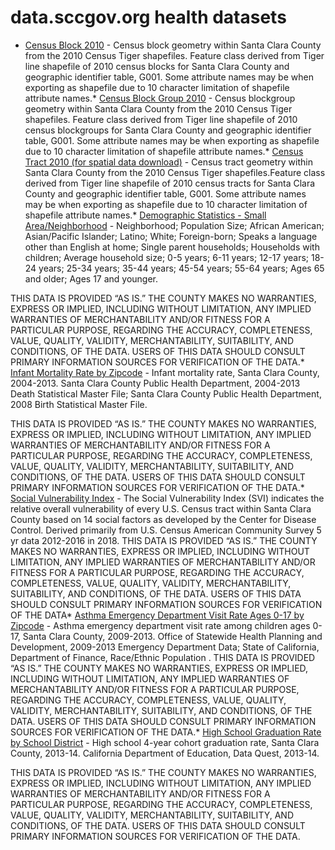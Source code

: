 # data.sccgov.org health datasets
* [Census Block 2010](https://data.sccgov.org/d/rz4s-5yw2) - Census block geometry within Santa Clara County from the 2010 Census Tiger shapefiles. Feature class derived from Tiger line shapefile of 2010 census blocks for Santa Clara County and geographic identifier table, G001. Some attribute names may be when exporting as shapefile due to 10 character limitation of shapefile attribute names.* [Census Block Group 2010](https://data.sccgov.org/d/d3sd-zr4w) - Census blockgroup geometry within Santa Clara County from the 2010 Census Tiger shapefiles. Feature class derived from Tiger line shapefile of 2010 census blockgroups for Santa Clara County and geographic identifier table, G001. Some attribute names may be when exporting as shapefile due to 10 character limitation of shapefile attribute names.* [Census Tract 2010 (for spatial data download)](https://data.sccgov.org/d/kd5k-3bb5) - Census tract geometry within Santa Clara County from the 2010 Census Tiger shapefiles.Feature class derived from Tiger line shapefile of 2010 census tracts for Santa Clara County and geographic identifier table, G001. Some attribute names may be when exporting as shapefile due to 10 character limitation of shapefile attribute names.* [Demographic Statistics - Small Area/Neighborhood](https://data.sccgov.org/d/7adv-8r8t) - Neighborhood; Population Size; African American; Asian/Pacific Islander; Latino; White; Foreign-born; Speaks a language other than English at home; Single parent households; Households with children; Average household size; 0-5 years; 6-11 years; 12-17 years; 18-24 years; 25-34 years; 35-44 years; 45-54 years; 55-64 years; Ages 65 and older; Ages 17 and younger.

THIS DATA IS PROVIDED “AS IS.”  THE COUNTY MAKES NO WARRANTIES, EXPRESS OR IMPLIED, INCLUDING WITHOUT LIMITATION, ANY IMPLIED WARRANTIES OF MERCHANTABILITY AND/OR FITNESS FOR A PARTICULAR PURPOSE, REGARDING THE ACCURACY, COMPLETENESS, VALUE, QUALITY, VALIDITY, MERCHANTABILITY, SUITABILITY, AND CONDITIONS, OF THE DATA.  USERS OF THIS DATA SHOULD CONSULT PRIMARY INFORMATION SOURCES FOR VERIFICATION OF THE DATA.* [Infant Mortality Rate by Zipcode](https://data.sccgov.org/d/aepi-y88y) - Infant mortality rate, Santa Clara County, 2004-2013. Santa Clara County Public Health Department, 2004-2013 Death Statistical Master File; Santa Clara County Public Health Department, 2008 Birth Statistical Master File.

THIS DATA IS PROVIDED “AS IS.”  THE COUNTY MAKES NO WARRANTIES, EXPRESS OR IMPLIED, INCLUDING WITHOUT LIMITATION, ANY IMPLIED WARRANTIES OF MERCHANTABILITY AND/OR FITNESS FOR A PARTICULAR PURPOSE, REGARDING THE ACCURACY, COMPLETENESS, VALUE, QUALITY, VALIDITY, MERCHANTABILITY, SUITABILITY, AND CONDITIONS, OF THE DATA.  USERS OF THIS DATA SHOULD CONSULT PRIMARY INFORMATION SOURCES FOR VERIFICATION OF THE DATA.* [Social Vulnerability Index](https://data.sccgov.org/d/5x3x-ia5k) - The Social Vulnerability Index (SVI) indicates the relative overall vulnerability of every U.S. Census tract within Santa Clara County based on 14 social factors as developed by the Center for Disease Control. Derived primarily from U.S. Census American Community Survey 5 yr data 2012-2016 in 2018.
THIS DATA IS PROVIDED “AS IS.”  THE COUNTY MAKES NO WARRANTIES, EXPRESS OR IMPLIED, INCLUDING WITHOUT LIMITATION, ANY IMPLIED WARRANTIES OF MERCHANTABILITY AND/OR FITNESS FOR A PARTICULAR PURPOSE, REGARDING THE ACCURACY, COMPLETENESS, VALUE, QUALITY, VALIDITY, MERCHANTABILITY, SUITABILITY, AND CONDITIONS, OF THE DATA.  USERS OF THIS DATA SHOULD CONSULT PRIMARY INFORMATION SOURCES FOR VERIFICATION OF THE DATA* [Asthma Emergency Department Visit Rate  Ages 0-17 by Zipcode](https://data.sccgov.org/d/rgtp-7mfn) - Asthma emergency department visit rate among children ages 0-17, Santa Clara County, 2009-2013. Office of Statewide Health Planning and Development, 2009-2013 Emergency Department Data; State of California, Department of Finance, Race/Ethnic Population .
THIS DATA IS PROVIDED “AS IS.”  THE COUNTY MAKES NO WARRANTIES, EXPRESS OR IMPLIED, INCLUDING WITHOUT LIMITATION, ANY IMPLIED WARRANTIES OF MERCHANTABILITY AND/OR FITNESS FOR A PARTICULAR PURPOSE, REGARDING THE ACCURACY, COMPLETENESS, VALUE, QUALITY, VALIDITY, MERCHANTABILITY, SUITABILITY, AND CONDITIONS, OF THE DATA.  USERS OF THIS DATA SHOULD CONSULT PRIMARY INFORMATION SOURCES FOR VERIFICATION OF THE DATA.* [High School Graduation Rate by School District](https://data.sccgov.org/d/y9nx-zebr) - High school 4-year cohort graduation rate, Santa Clara County, 2013-14. California Department of Education, Data Quest, 2013-14.

THIS DATA IS PROVIDED “AS IS.”  THE COUNTY MAKES NO WARRANTIES, EXPRESS OR IMPLIED, INCLUDING WITHOUT LIMITATION, ANY IMPLIED WARRANTIES OF MERCHANTABILITY AND/OR FITNESS FOR A PARTICULAR PURPOSE, REGARDING THE ACCURACY, COMPLETENESS, VALUE, QUALITY, VALIDITY, MERCHANTABILITY, SUITABILITY, AND CONDITIONS, OF THE DATA.  USERS OF THIS DATA SHOULD CONSULT PRIMARY INFORMATION SOURCES FOR VERIFICATION OF THE DATA.